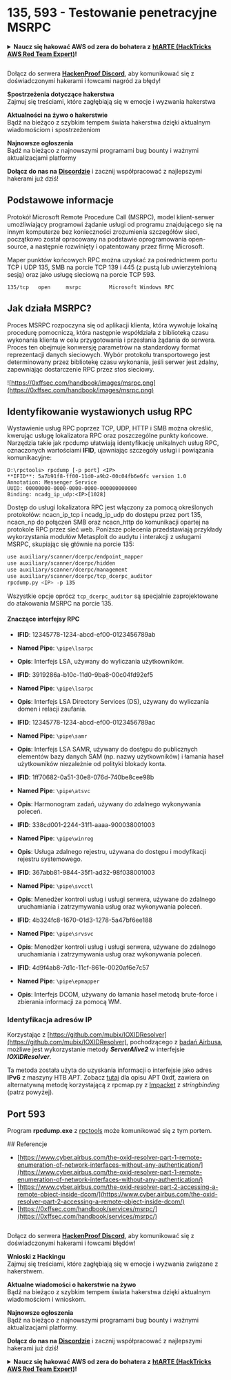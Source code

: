 # 135, 593 - Testowanie penetracyjne MSRPC

<details>

<summary><strong>Naucz się hakować AWS od zera do bohatera z</strong> <a href="https://training.hacktricks.xyz/courses/arte"><strong>htARTE (HackTricks AWS Red Team Expert)</strong></a><strong>!</strong></summary>

Inne sposoby wsparcia HackTricks:

* Jeśli chcesz zobaczyć swoją **firmę reklamowaną w HackTricks** lub **pobrać HackTricks w formacie PDF**, sprawdź [**PLAN SUBSKRYPCJI**](https://github.com/sponsors/carlospolop)!
* Zdobądź [**oficjalne gadżety PEASS & HackTricks**](https://peass.creator-spring.com)
* Odkryj [**Rodzinę PEASS**](https://opensea.io/collection/the-peass-family), naszą kolekcję ekskluzywnych [**NFT**](https://opensea.io/collection/the-peass-family)
* **Dołącz do** 💬 [**grupy Discord**](https://discord.gg/hRep4RUj7f) lub [**grupy telegramowej**](https://t.me/peass) lub **śledź** nas na **Twitterze** 🐦 [**@carlospolopm**](https://twitter.com/hacktricks_live)**.**
* **Podziel się swoimi sztuczkami hakerskimi, przesyłając PR-y do** [**HackTricks**](https://github.com/carlospolop/hacktricks) i [**HackTricks Cloud**](https://github.com/carlospolop/hacktricks-cloud) github repos.

</details>

<figure><img src="../../.gitbook/assets/image (1) (3) (1).png" alt=""><figcaption></figcaption></figure>

Dołącz do serwera [**HackenProof Discord**](https://discord.com/invite/N3FrSbmwdy), aby komunikować się z doświadczonymi hakerami i łowcami nagród za błędy!

**Spostrzeżenia dotyczące hakerstwa**\
Zajmuj się treściami, które zagłębiają się w emocje i wyzwania hakerstwa

**Aktualności na żywo o hakerstwie**\
Bądź na bieżąco z szybkim tempem świata hakerstwa dzięki aktualnym wiadomościom i spostrzeżeniom

**Najnowsze ogłoszenia**\
Bądź na bieżąco z najnowszymi programami bug bounty i ważnymi aktualizacjami platformy

**Dołącz do nas na** [**Discordzie**](https://discord.com/invite/N3FrSbmwdy) i zacznij współpracować z najlepszymi hakerami już dziś!

## Podstawowe informacje

Protokół Microsoft Remote Procedure Call (MSRPC), model klient-serwer umożliwiający programowi żądanie usługi od programu znajdującego się na innym komputerze bez konieczności zrozumienia szczegółów sieci, początkowo został opracowany na podstawie oprogramowania open-source, a następnie rozwinięty i opatentowany przez firmę Microsoft.

Maper punktów końcowych RPC można uzyskać za pośrednictwem portu TCP i UDP 135, SMB na porcie TCP 139 i 445 (z pustą lub uwierzytelnioną sesją) oraz jako usługę sieciową na porcie TCP 593.
```
135/tcp   open     msrpc         Microsoft Windows RPC
```
## Jak działa MSRPC?

Proces MSRPC rozpoczyna się od aplikacji klienta, która wywołuje lokalną procedurę pomocniczą, która następnie współdziała z biblioteką czasu wykonania klienta w celu przygotowania i przesłania żądania do serwera. Proces ten obejmuje konwersję parametrów na standardowy format reprezentacji danych sieciowych. Wybór protokołu transportowego jest determinowany przez bibliotekę czasu wykonania, jeśli serwer jest zdalny, zapewniając dostarczenie RPC przez stos sieciowy.

![https://0xffsec.com/handbook/images/msrpc.png](https://0xffsec.com/handbook/images/msrpc.png)

## **Identyfikowanie wystawionych usług RPC**

Wystawienie usług RPC poprzez TCP, UDP, HTTP i SMB można określić, kwerując usługę lokalizatora RPC oraz poszczególne punkty końcowe. Narzędzia takie jak rpcdump ułatwiają identyfikację unikalnych usług RPC, oznaczonych wartościami **IFID**, ujawniając szczegóły usługi i powiązania komunikacyjne:
```
D:\rpctools> rpcdump [-p port] <IP>
**IFID**: 5a7b91f8-ff00-11d0-a9b2-00c04fb6e6fc version 1.0
Annotation: Messenger Service
UUID: 00000000-0000-0000-0000-000000000000
Binding: ncadg_ip_udp:<IP>[1028]
```
Dostęp do usługi lokalizatora RPC jest włączony za pomocą określonych protokołów: ncacn\_ip\_tcp i ncadg\_ip\_udp do dostępu przez port 135, ncacn\_np do połączeń SMB oraz ncacn\_http do komunikacji opartej na protokole RPC przez sieć web. Poniższe polecenia przedstawiają przykłady wykorzystania modułów Metasploit do audytu i interakcji z usługami MSRPC, skupiając się głównie na porcie 135:
```bash
use auxiliary/scanner/dcerpc/endpoint_mapper
use auxiliary/scanner/dcerpc/hidden
use auxiliary/scanner/dcerpc/management
use auxiliary/scanner/dcerpc/tcp_dcerpc_auditor
rpcdump.py <IP> -p 135
```
Wszystkie opcje oprócz `tcp_dcerpc_auditor` są specjalnie zaprojektowane do atakowania MSRPC na porcie 135.

#### Znaczące interfejsy RPC

* **IFID**: 12345778-1234-abcd-ef00-0123456789ab
* **Named Pipe**: `\pipe\lsarpc`
* **Opis**: Interfejs LSA, używany do wyliczania użytkowników.


* **IFID**: 3919286a-b10c-11d0-9ba8-00c04fd92ef5
* **Named Pipe**: `\pipe\lsarpc`
* **Opis**: Interfejs LSA Directory Services (DS), używany do wyliczania domen i relacji zaufania.


* **IFID**: 12345778-1234-abcd-ef00-0123456789ac
* **Named Pipe**: `\pipe\samr`
* **Opis**: Interfejs LSA SAMR, używany do dostępu do publicznych elementów bazy danych SAM (np. nazwy użytkowników) i łamania haseł użytkowników niezależnie od polityki blokady konta.


* **IFID**: 1ff70682-0a51-30e8-076d-740be8cee98b
* **Named Pipe**: `\pipe\atsvc`
* **Opis**: Harmonogram zadań, używany do zdalnego wykonywania poleceń.


* **IFID**: 338cd001-2244-31f1-aaaa-900038001003
* **Named Pipe**: `\pipe\winreg`
* **Opis**: Usługa zdalnego rejestru, używana do dostępu i modyfikacji rejestru systemowego.


* **IFID**: 367abb81-9844-35f1-ad32-98f038001003
* **Named Pipe**: `\pipe\svcctl`
* **Opis**: Menedżer kontroli usług i usługi serwera, używane do zdalnego uruchamiania i zatrzymywania usług oraz wykonywania poleceń.


* **IFID**: 4b324fc8-1670-01d3-1278-5a47bf6ee188
* **Named Pipe**: `\pipe\srvsvc`
* **Opis**: Menedżer kontroli usług i usługi serwera, używane do zdalnego uruchamiania i zatrzymywania usług oraz wykonywania poleceń.


* **IFID**: 4d9f4ab8-7d1c-11cf-861e-0020af6e7c57
* **Named Pipe**: `\pipe\epmapper`
* **Opis**: Interfejs DCOM, używany do łamania haseł metodą brute-force i zbierania informacji za pomocą WM.

### Identyfikacja adresów IP

Korzystając z [https://github.com/mubix/IOXIDResolver](https://github.com/mubix/IOXIDResolver), pochodzącego z [badań Airbusa](https://www.cyber.airbus.com/the-oxid-resolver-part-1-remote-enumeration-of-network-interfaces-without-any-authentication/), możliwe jest wykorzystanie metody _**ServerAlive2**_ w interfejsie _**IOXIDResolver**_.

Ta metoda została użyta do uzyskania informacji o interfejsie jako adres **IPv6** z maszyny HTB _APT_. Zobacz [tutaj](https://0xdf.gitlab.io/2021/04/10/htb-apt.html) dla opisu APT 0xdf, zawiera on alternatywną metodę korzystającą z rpcmap.py z [Impacket](https://github.com/SecureAuthCorp/impacket/) z _stringbinding_ (patrz powyżej).

## Port 593

Program **rpcdump.exe** z [rpctools](https://resources.oreilly.com/examples/9780596510305/tree/master/tools/rpctools) może komunikować się z tym portem.

#​# Referencje
* [https://www.cyber.airbus.com/the-oxid-resolver-part-1-remote-enumeration-of-network-interfaces-without-any-authentication/](https://www.cyber.airbus.com/the-oxid-resolver-part-1-remote-enumeration-of-network-interfaces-without-any-authentication/)
* [https://www.cyber.airbus.com/the-oxid-resolver-part-2-accessing-a-remote-object-inside-dcom/](https://www.cyber.airbus.com/the-oxid-resolver-part-2-accessing-a-remote-object-inside-dcom/)
* [https://0xffsec.com/handbook/services/msrpc/](https://0xffsec.com/handbook/services/msrpc/)

<figure><img src="../../.gitbook/assets/image (1) (3) (1).png" alt=""><figcaption></figcaption></figure>

Dołącz do serwera [**HackenProof Discord**](https://discord.com/invite/N3FrSbmwdy), aby komunikować się z doświadczonymi hakerami i łowcami błędów!

**Wnioski z Hackingu**\
Zajmuj się treściami, które zagłębiają się w emocje i wyzwania związane z hakerstwem.

**Aktualne wiadomości o hakerstwie na żywo**\
Bądź na bieżąco z szybkim tempem świata hakerstwa dzięki aktualnym wiadomościom i wnioskom.

**Najnowsze ogłoszenia**\
Bądź na bieżąco z najnowszymi programami bug bounty i ważnymi aktualizacjami platformy.

**Dołącz do nas na** [**Discordzie**](https://discord.com/invite/N3FrSbmwdy) i zacznij współpracować z najlepszymi hakerami już dziś!

<details>

<summary><strong>Naucz się hakować AWS od zera do bohatera z</strong> <a href="https://training.hacktricks.xyz/courses/arte"><strong>htARTE (HackTricks AWS Red Team Expert)</strong></a><strong>!</strong></summary>

Inne sposoby wsparcia HackTricks:

* Jeśli chcesz zobaczyć swoją **firmę reklamowaną w HackTricks** lub **pobrać HackTricks w formacie PDF**, sprawdź [**PLAN SUBSKRYPCJI**](https://github.com/sponsors/carlospolop)!
* Zdobądź [**oficjalne gadżety PEASS & HackTricks**](https://peass.creator-spring.com)
* Odkryj [**Rodzinę PEASS**](https://opensea.io/collection/the-peass-family), naszą kolekcję ekskluzywnych [**NFT**](https://opensea.io/collection/the-peass-family)
* **Dołącz do** 💬 [**grupy Discord**](https://discord.gg/hRep4RUj7f) lub [**grupy telegramowej**](https://t.me/peass) lub **śledź** nas na **Twitterze** 🐦 [**@carlospolopm**](https://twitter.com/hacktricks_live)**.**
* **Podziel się swoimi trikami hakerskimi, przesyłając PR do** [**HackTricks**](https://github.com/carlospolop/hacktricks) i [**HackTricks Cloud**](https://github.com/carlospolop/hacktricks-cloud) github repos.

</details>
